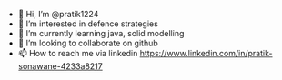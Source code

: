 - 👋 Hi, I’m @pratik1224
- 👀 I’m interested in defence strategies
- 🌱 I’m currently learning java, solid modelling
- 💞️ I’m looking to collaborate on github
- 📫 How to reach me via linkedin https://www.linkedin.com/in/pratik-sonawane-4233a8217

<!---
pratik1224/pratik1224 is a ✨ special ✨ repository because its `README.md` (this file) appears on your GitHub profile.
You can click the Preview link to take a look at your changes.
--->
